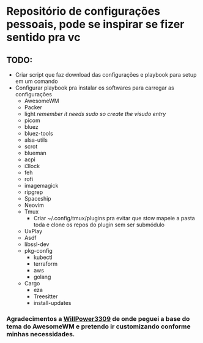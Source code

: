 # Repositório de configurações pessoais, pode se inspirar se fizer sentido pra vc

## TODO: 
  - Criar script que faz download das configurações e playbook para setup em um comando
  - Configurar playbook pra instalar os softwares para carregar as configurações
    * AwesomeWM
    * Packer
    * light _remember it needs sudo so create the visudo entry_
    * picom
    * bluez
    * bluez-tools
    * alsa-utils
    * scrot
    * blueman
    * acpi
    * i3lock
    * feh
    * rofi
    * imagemagick
    * ripgrep
    * Spaceship
    * Neovim
    * Tmux
        - Criar ~/.config/tmux/plugins pra evitar que stow mapeie a pasta toda
        e clone os repos do plugin sem ser submódulo
    * UxPlay
    * Asdf
    * libssl-dev
    * pkg-config
      - kubectl
      - terraform
      - aws
      - golang
    * Cargo
      - eza
      - Treesitter
      - install-updates


### Agradecimentos a [WillPower3309](https://github.com/WillPower3309/awesome-dotfiles) de onde peguei a base do tema do AwesomeWM e pretendo ir customizando conforme minhas necessidades.

